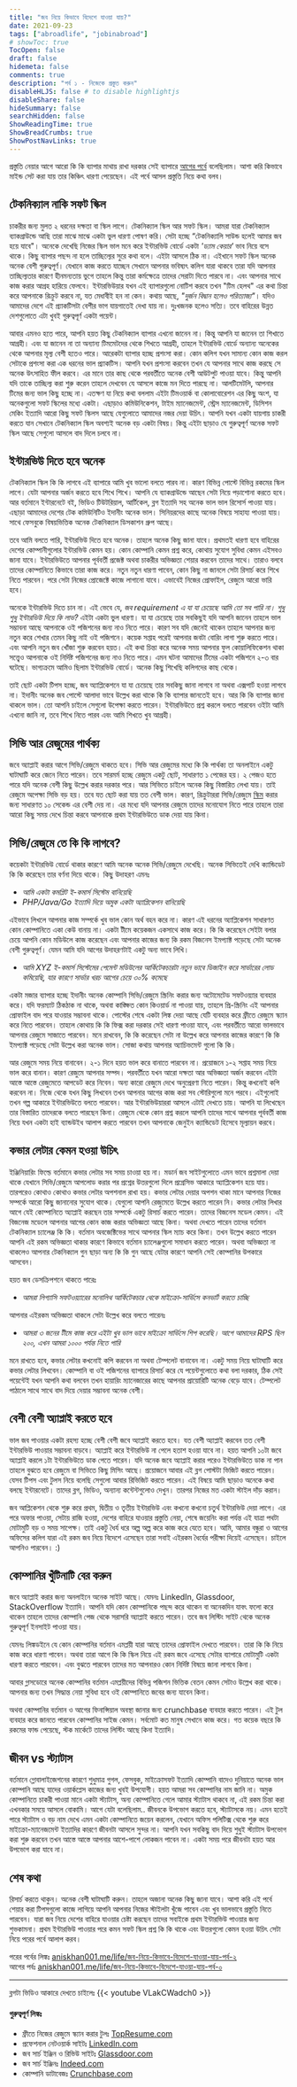 ```yaml
---
title: "জব নিয়ে কিভাবে বিদেশে যাওয়া যায়?"
date: 2021-09-23
tags: ["abroadlife", "jobinabroad"]
# showToc: true
TocOpen: false
draft: false
hidemeta: false
comments: true
description: "পর্ব ১ - নিজেকে প্রস্তুত করুন"
disableHLJS: false # to disable highlightjs
disableShare: false
hideSummary: false
searchHidden: false
ShowReadingTime: true
ShowBreadCrumbs: true
ShowPostNavLinks: true
---
```


প্রস্তুতি নেয়ার আগে আরো কি কি ব্যাপার মাথায় রাখা দরকার সেই ব্যাপারে [আগের পর্বে](/life/জব-নিয়ে-কিভাবে-বিদেশে-যাওয়া-যায়-পর্ব-০) বলেছিলাম। আশা করি কিভাবে মাইন্ড সেট করা যায় তার কিঞ্চিৎ ধারণা পেয়েছেন। এই পর্বে আসল প্রস্তুতি নিয়ে কথা বলব।


## টেকনিক্যাল নাকি সফট স্কিল
চাকরীর জন্য মুলত ২ ধরনের দক্ষতা বা স্কিল লাগে। টেকনিক্যাল স্কিল আর সফট স্কিল। আমরা যারা টেকনিক্যাল ব্যাকগ্রাউন্ডে আছি তারা মাঝে মাঝে একটা ভুল ধারণা পোষণ করি। সেটা হচ্ছে “টেকনিক্যালি সাউন্ড হলেই আমার জব হয়ে যাবে"। অনেকে দেখেছি নিজের স্কিল ভাল মনে করে ইন্টারভিউ বোর্ডে একটা _'ড্যাম কেয়ার'_ ভাব নিয়ে বসে থাকে। কিছু ব্যাপার পছন্দ না হলে তাচ্ছিল্যের সুরে কথা বলে। এইটা আসলে ঠিক না। এইখানে সফট স্কিল অনেক অনেক বেশী গুরুত্বপূর্ণ। যেখানে কাজ করতে যাচ্ছেন সেখানে আপনার ভবিষ্যৎ কলিগ যারা থাকবে তারা যদি আপনার তাচ্ছিল্যতার কারণে হীনমন্যতায় ভুগে তাহলে কিন্তু তারা কর্মক্ষেত্রে তাদের সেরাটা দিতে পারবে না। এবং আপনার সাথে কাজ করার আগ্রহ হারিয়ে ফেলবে। ইন্টারভিউয়ার যখন এই ব্যাপারগুলো নোটিশ করবে তখন "টিম হেলথ" এর কথা চিন্তা করে আপনাকে রিক্রুট করবে না, যত মেধাবীই হন না কেন। কথায় আছে, _"দুর্জন বিদ্বান হলেও পরিত্যাজ্য"_। যদিও আমাদের দেশে এই প্র্যাকটিসটা বেশীর ভাগ যায়গাতেই দেখা যায় না। দুঃখজনক হলেও সত্যি। তবে বাহিরের উন্নত দেশগুলোতে এটা খুবই গুরুত্বপূর্ণ একটা পয়েন্ট।

আবার এমনও হতে পারে, আপনি হয়ত কিছু টেকনিক্যাল ব্যাপার এখনো জানেন না। কিন্তু আপনি যা জানেন তা শিখাতে আগ্রহী। এবং যা জানেন না তা অন্যান্য টিমমেটদের থেকে শিখতে আগ্রহী, তাহলে ইন্টারভিউ বোর্ডে অন্যান্য অনেকের থেকে আপনার মূল্য বেশী হতেও পারে। আরেকটা ব্যাপার হচ্ছে প্রশংসা করা। কোন কলিগ যখন সামান্য কোন কাজ করল সেটাকে প্রশংসা করা এক ধরনের ভাল প্র্যাকটিস। আপনি যখন প্রশংসা করবেন তখন যে আপনার সাথে কাজ করছে সে অনেক উৎসাহিত ফীল করবে। এর মানে তার কাছ থেকে পরবর্তীতে অনেক বেশী আউটপুট পাওয়া যাবে। কিন্তু আপনি যদি তাকে তাচ্ছিল্য করা শুরু করেন তাহলে দেখবেন যে আসলে কাজে মন দিতে পারছে না। আলটিমেটলি, আপনার টিমের জন্য ভাল কিছু হচ্ছে না। এতক্ষণ যা নিয়ে কথা বললাম এইটা টিমওয়ার্ক বা কোলাবোরেশন এর কিছু অংশ, যা অনেকগুলো সফট স্কিলের মধ্যে একটা। এছাড়াও কমিউনিকেশন, টাইম ম্যানেজমেন্ট, স্ট্রেস ম্যানেজমেন্ট, ডিসিশন মেকিং ইত্যাদি আরো কিছু সফট স্কিলস আছে যেগুলোতে আমাদের নজর দেয়া উচিৎ। আপনি যখন একটা যায়গায় চাকরী করতে যান সেখানে টেকনিক্যাল স্কিল অবশ্যই অনেক বড় একটা বিষয়। কিন্তু এইটা ছাড়াও যে গুরুত্বপূর্ণ অনেক সফট স্কিল আছে সেগুলো আসলে বাদ দিলে চলবে না।


## ইন্টারভিউ দিতে হবে অনেক
টেকনিক্যাল স্কিল কি কি লাগবে এই ব্যাপারে আমি খুব ভালো বলতে পারব না। কারণ বিভিন্ন পোস্টে বিভিন্ন রকমের স্কিল লাগে। যেটা আপনার অর্জন করতে হবে শিখে শিখে। আপনি যে ব্যাকগ্রাউন্ডে আছেন সেটা নিয়ে পড়াশোনা করতে হবে। আর বর্তমানে ইন্টারনেটে বই, ভিডিও টিউটরিয়াল, আর্টিকেল, ব্লগ ইত্যাদি সহ অনেক ভাল ভাল রিসোর্স পাওয়া যায়। এছাড়া আমাদের দেশের টেক কমিউনিটিও ইদানীং অনেক ভাল। সিনিয়রদের কাছে অনেক বিষয়ে সাহায্য পাওয়া যায়। সাথে ফেসবুকে বিষয়ভিত্তিক অনেক টেকনিক্যাল ডিসকাশন গ্রুপ আছে।

তবে আমি বলতে পারি, ইন্টারভিউ দিতে হবে অনেক। তাহলে অনেক কিছু জানা যাবে। প্রথমতই ধারণা হবে বাহিরের দেশের কোম্পানীগুলোর ইন্টারভিউ কেমন হয়। কোন কোম্পানি কেমন প্রশ্ন করে, কোথায় সুযোগ সুবিধা কেমন এইসবও জানা যাবে। ইন্টারভিউতে আপনার পূর্ববর্তী প্রজেক্ট অথবা চাকরীর অভিজ্ঞতা শেয়ার করবেন তাদের সাথে। তারাও বলবে তাদের কোম্পানিতে কিভাবে তারা কাজ করে। নতুন নতুন ধারণা পাবেন, কোন কিছু না জানলে সেটা রিসার্চ করে শিখে নিতে পারবেন। পরে সেটা নিজের প্রোজেক্টে কাজে লাগানো যাবে। এভাবেই নিজের প্রোফাইল, রেজুমে আরো ভারি হবে।

অনেকে ইন্টারভিউ দিতে চান না। এই ভেবে যে, _জব requirement এ যা যা চেয়েছে আমি তো সব পারি না। শুধু শুধু ইন্টারভিউ দিয়ে কি লাভ?_ এইটা একটা ভুল ধারণা। যা যা চেয়েছে তার সবকিছুই যদি আপনি জানেন তাহলে ভাল সম্ভাবনা আছে আপনাকে ওই পজিশনের জন্য নাও নিতে পারে। কারণ সব যদি জেনেই থাকেন তাহলে আপনার জন্য নতুন করে শেখার তেমন কিছু নাই ওই পজিশনে। কয়েক সপ্তাহ পরেই আপনার জবটা বোরিং লাগা শুরু করতে পারে। এবং আপনি নতুন জব খোঁজা শুরু করবেন হয়ত। এই কথা চিন্তা করে অনেক সময় আপনার ফুল কোয়ালিফিকেশন থাকা সত্ত্বেও আপনাকে ওই নির্দিষ্ট পজিশনের জন্য নাও নিতে পারে। এমন ঘটনা আমাদের টিমের একটা পজিশনে ২-৩ বার ঘটেছে। ভাগ্যক্রমে আমিও ছিলাম ইন্টারভিউ বোর্ডে। অনেক কিছু শিখেছি কলিগদের কাছ থেকে।

তাই ছোট একটা টিপস হচ্ছে, জব অ্যাপ্লিকেশনে যা যা চেয়েছে তার সবকিছু জানা লাগবে না অথবা এক্সপার্ট হওয়া লাগবে না। ইদানীং অনেক জব পোস্টে আলাদা ভাবে উল্লেখ করা থাকে কি কি ব্যাপার জানতেই হবে। আর কি কি ব্যাপার জানা থাকলে ভাল। তো আপনি চাইলে সেগুলো উপেক্ষা করতে পারেন। ইন্টারভিউতে প্রশ্ন করলে বলতে পারবেন ওইটা আমি এখনো জানি না, তবে শিখে নিতে পারব এবং আমি শিখতে খুব আগ্রহী।


## সিভি আর রেজুমের পার্থক্য
জবে অ্যাপ্লাই করার আগে সিভি/রেজুমে থাকতে হবে। সিভি আর রেজুমের মধ্যে কি কি পার্থক্য তা অনলাইনে একটু ঘাটাঘাটি করে জেনে নিতে পারেন। তবে সারমর্ম হচ্ছে রেজুমে একটু ছোট, সাধারণত ১ পেজের হয়। ২ পেজও হতে পারে যদি অনেক বেশী কিছু উল্লেখ করার দরকার পরে। আর সিভিতে চাইলে অনেক কিছু বিস্তারিত লেখা যায়। তাই রেজুমে অপেক্ষা সিভি বড় হয়। তবে যত ছোট করা যায় তত বেশী ভাল। কারণ, রিক্রুটাররা সিভি/রেজুমে [স্কিম](//google.com/search?q=define+skim) করার জন্য সাধারণত ১০ সেকেন্ড এর বেশী দেয় না। এর মধ্যে যদি আপনার রেজুমে তাদের মনোযোগ নিতে পারে তাহলে তারা আরো কিছু সময় দেখে চিন্তা করবে আপনাকে প্রথম ইন্টারভিউতে ডাক দেয়া যায় কিনা।


## সিভি/রেজুমে তে কি কি লাগবে?
কয়েকটা ইন্টারভিউ বোর্ডে থাকার কারণে আমি অনেক অনেক সিভি/রেজুমে দেখেছি। অনেক সিভিতেই দেখি ক্যান্ডিডেট কি কি করেছেন তার বর্ণনা দিয়ে থাকে। কিছু উদাহরণ এমনঃ

- _আমি একটা কমপ্লিট ই-কমার্স সিস্টেম বানিয়েছি_
- _PHP/Java/Go ইত্যাদি দিয়ে অমুক একটা অ্যাপ্লিকেশন বানিয়েছি_

এইভাবে লিখলে আপনার কাজ সম্পর্কে খুব ভাল কোন অর্থ বহন করে না। কারণ এই ধরনের অ্যাপ্লিকেশন সাধারণত কোন কোম্পানিতে একা কেউ বানায় না। একটা টীমে কয়েকজন একসাথে কাজ করে। কি কি করেছেন সেইটা বলার চেয়ে আপনি কোন মডিউলে কাজ করেছেন এবং আপনার কাজের জন্য কি রকম বিজনেস ইমপ্যাক্ট পড়েছে সেটা অনেক বেশী গুরুত্বপূর্ণ। যেমন আমি যদি আগের উদাহরণটাই একটু অন্য ভাবে লিখি।

- _আমি XYZ ই-কমার্স সিস্টেমের পেমেন্ট মডিউলের আর্কিটেকচারটা নতুন ভাবে ডিজাইন করে সার্ভারের লোড কমিয়েছি, যার কারণে সার্ভার খরচ আগের চেয়ে ৩০% কমেছে_

একটা মজার ব্যাপার হচ্ছে ইদানীং অনেক কোম্পানি সিভি/রেজুমে স্ক্রিনিং করার জন্য অটোমেটেড সফটওয়্যার ব্যবহার করে। যদি ফরম্যাট ঠিকঠাক না থাকে, অথবা কাঙ্ক্ষিত কোন কিওয়ার্ড না পাওয়া যায়, তাহলে প্রি-স্ক্রিনিং এই আপনার প্রোফাইল বাদ পরে যাওয়ার সম্ভাবনা থাকে। পোস্টের শেষে একটা লিঙ্ক দেয়া আছে যেটি ব্যবহার করে ফ্রীতে রেজুমে স্ক্যান করে নিতে পারবেন। তাহলে কোথায় কি কি ফিক্স করা দরকার সেই ধারণা পাওয়া যাবে, এবং পরবর্তীতে আরো ভালভাবে আপনার রেজুমে সাজাতে পারবেন। মনে রাখবেন, কি কি করেছেন সেটা না উল্লেখ করে আপনার কাজের কারণে কি কি ইমপ্যাক্ট পড়েছে সেটা উল্লেখ করা অনেক ভাল। সোজা কথায় আপনার অ্যাচিভমেন্ট গুলো কি কি।

আর রেজুমে সময় নিয়ে বানাবেন। ২-১ দিনে হয়ত ভাল করে বানাতে পারবেন না। প্রয়োজনে ১-২ সপ্তাহ সময় নিয়ে ভাল করে বানান। কারণ রেজুমে আপনার সম্পদ। পরবর্তীতে যখন আরো দক্ষতা আর অভিজ্ঞতা অর্জন করবেন এইটা আস্তে আস্তে রেজুমেতে আপডেট করে নিবেন। অন্য কারো রেজুমে দেখে অনুপ্রেরণা নিতে পারেন। কিন্তু কখনোই কপি করবেন না। নিজে থেকে যখন কিছু লিখবেন তখন আপনার আগের কাজ করা সব স্টোরিগুলো মনে পরবে। এইগুলোই তখন গল্প আকারে ইন্টারভিউতে বলতে পারবেন। আর ইন্টারভিউয়াররা আসলে এটাই দেখতে চায়। আপনি যা লিখেছেন তার বিস্তারিত তাদেরকে বলতে পারছেন কিনা। রেজুমে থেকে কোন প্রশ্ন করলে আপনি তাদের সাথে আপনার পূর্ববর্তী কাজ নিয়ে যখন একটা হাই ব্যান্ডউইধ আলাপ করতে পারবেন তখন আপনাকে জেনুইন ক্যান্ডিডেট হিসেবে মূল্যায়ন করবে।


## কভার লেটার কেমন হওয়া উচিৎ
ইঞ্জিনিয়ারিং ফিল্ডে বর্তমানে কভার লেটার সব সময় চাওয়া হয় না। মডার্ন জব সাইটগুলোতে এমন ভাবে প্রশ্নমালা দেয়া থাকে যেখানে সিভি/রেজুমে আপলোড করার পর প্রশ্নের উত্তরগুলো দিলে প্রগ্রেসিভ আকারে অ্যাপ্লিকেশন হয়ে যায়। তারপরেও কোথাও কোথাও কভার লেটার অপশনাল রাখা হয়। কভার লেটার দেয়ার অপশন থাকা মানে আপনার নিজের সম্পর্কে আরো কিছু জানানোর সুযোগ থাকে। যেগুলো আপনি রেজুমেতে উল্লেখ করতে পারেন নি। কভার লেটার লিখার আগে যেই কোম্পানিতে অ্যাপ্লাই করছেন তার সম্পর্কে একটু রিসার্চ করতে পারেন। তাদের বিজনেস মডেল কেমন। এই বিজনেজ মডেলে আপনার আগের কোন কাজ করার অভিজ্ঞতা আছে কিনা। অথবা দেখতে পারেন তাদের বর্তমান টেকনিক্যাল চ্যালেঞ্জ কি কি। বর্তমান অবজেক্টিভের সাথে আপনার স্কিল ম্যাচ করে কিনা। তখন উল্লেখ করতে পারেন আপনি এই রকম অভিজ্ঞতা থাকার কারণে কিভাবে বর্তমান চ্যালেঞ্জগুলো সমাধান করতে পারেন। অথবা অভিজ্ঞতা না থাকলেও আপনার টেকনিক্যাল গুন ছাড়া অন্য কি কি গুন আছে যেটার কারণে আপনি সেই কোম্পানির উপকারে আসবেন।

হয়ত জব ডেসক্রিপশনে থাকতে পারেঃ
- _আমরা লিগ্যাসি সফটওয়্যারের মনোলিথ আর্কিটেকচার থেকে মাইক্রো-সার্ভিসে কনভার্ট করতে চাচ্ছি_

আপনার এইরকম অভিজ্ঞতা থাকলে সেটা উল্লেখ করে বলতে পারেনঃ
- _আমরা ৩ জনের টীমে কাজ করে এইটা খুব ভাল ভাবে মাইক্রো সার্ভিসে শিপ করেছি। আগে আমাদের RPS ছিল ২০০, এখন আমরা ১০০০ পর্যন্ত নিতে পারি_

মনে রাখতে হবে, কভার লেটার কখনোই কপি করবেন না অথবা টেম্পলেট বানাবেন না। একটু সময় নিয়ে ঘাটাঘাটি করে কভার লেটার লিখবেন। কোম্পানি বা ওই পজিশনের ব্যাপারে রিসার্চ করে যে পয়েন্টগুলোতে কথা বলা দরকার, ঠিক সেই পয়েন্টেই যখন আপনি কথা বলবেন তখন হায়ারিং ম্যানেজারের কাছে আপনার প্রায়োরিটি অনেক বেড়ে যাবে। টেম্পলেট পাঠালে সাথে সাথে বাদ দিয়ে দেয়ার সম্ভাবনা অনেক বেশী।


## বেশী বেশী অ্যাপ্লাই করতে হবে
ভাল জব পাওয়ার একটা রহস্য হচ্ছে বেশী বেশী জবে অ্যাপ্লাই করতে হবে। যত বেশী অ্যাপ্লাই করবেন তত বেশী ইন্টারভিউ পাওয়ার সম্ভাবনা বাড়বে। অ্যাপ্লাই করে ইন্টারভিউ না পেলে হতাশ হওয়া যাবে না। হয়ত আপনি ১০টা জবে অ্যাপ্লাই করলে ১টা ইন্টারভিউতে ডাক পেতে পারেন। যদি অনেক জবে অ্যাপ্লাই করার পরেও ইন্টারভিউতে ডাক না পান তাহলে বুঝতে হবে রেজুমে বা সিভিতে কিছু মিসিং আছে। প্রয়োজনে আবার এই ব্লগ পোস্টটা ভিজিট করতে পারেন। যেসব টিপস এবং টুলস নিয়ে বলেছি সেগুলো আবার রিভিজিট করতে পারেন। এই বিষয়ে আমি ছাড়াও অনেকে কথা বলছে ইন্টারনেটে। তাদের ব্লগ, ভিডিও, অন্যান্য কন্টেন্টগুলোও দেখুন। তারপর নিজের মত একটা স্টাইল দাঁড় করান।

জব আপ্লিকেশন থেকে শুরু করে প্রথম, দ্বিতীয় ও তৃতীয় ইন্টারভিউ এবং কখনো কখনো চতুর্থ ইন্টারভিউ দেয়া লাগে। এর পরে অফার পাওয়া, সেটায় রাজি হওয়া, দেশের বাহিরে যাওয়ার প্রস্তুতি নেয়া, শেষে জয়েনিং করা পর্যন্ত এই যাত্রা পথটা মোটামুটি বড় ও সময় সাপেক্ষ। তাই একটু ধৈর্য ধরে অল্প অল্প করে কাজ করে যেতে হবে। আমি, আমার বন্ধুরা ও আগের অফিসের কলিগ যারা এই রকম জব নিয়ে বিদেশে এসেছেন তারা সবাই এইরকম ধৈর্যের পরীক্ষা দিয়েই এসেছেন। চাইলে আপনিও পারবেন। :)


## কোম্পানির খুঁটিনাটি বের করুন
জবে অ্যাপ্লাই করার জন্য অনলাইনে অনেক সাইট আছে। যেমনঃ LinkedIn, Glassdoor, StackOverflow ইত্যাদি। আপনি যদি কোন কোম্পানিকে পছন্দ করে থাকেন বা অনেকদিন যাবৎ ফলো করে থাকেন তাহলে তাদের কোম্পানি পেজ থেকে সরাসরি অ্যাপ্লাই করতে পারেন। তবে জব লিস্টিং সাইট থেকে অনেক গুরুত্বপূর্ণ ইনসাইট পাওয়া যায়।

যেমনঃ লিঙ্কডইনে যে কোন কোম্পানির বর্তমান এমপ্লয়ী যারা আছে তাদের প্রোফাইল দেখতে পারবেন। তারা কি কি নিয়ে কাজ করে ধারণা পাবেন। অথবা তারা আগে কি কি স্কিল নিয়ে এই রকম জবে এসেছে সেটার ব্যাপারে মোটামুটি একটা ধারণা করতে পারবেন। এবং বুঝতে পারবেন তাদের মত আপনারও কোন নির্দিষ্ট বিষয়ে জানা লাগবে কিনা।

আবার গ্লাসডোরে অনেক কোম্পানির বর্তমান এমপ্লয়ীদের বিভিন্ন পজিশন ভিত্তিক বেতন কেমন সেটাও উল্লেখ করা থাকে। আপনার জন্য তখন সিদ্ধান্ত নেয়া সুবিধা হবে ওই কোম্পানিতে জবের জন্য যাবেন কিনা।

অথবা কোম্পানির বর্তমান ও আগের ফিনান্সিয়াল অবস্থা জানার জন্য crunchbase ব্যবহার করতে পারেন। এই টুল ব্যবহার করে জানতে পারবেন কোম্পানির সাইজ কেমন। সর্বমোট কত মানুষ সেখানে কাজ করে। গত কয়েক বছরে কি রকমের ফান্ড পেয়েছে, স্টক মার্কেটে তাদের লিস্টিং আছে কিনা ইত্যাদি।

## জীবন vs স্ট্যাটাস
বর্তমানে গ্লোবালাইজেশনের কারণে শুধুমাত্র গুগল, ফেসবুক, মাইক্রোসফট ইত্যাদি কোম্পানি বাদেও দুনিয়াতে অনেক ভাল কোম্পানি আছে যাদের ওয়ার্কপ্লেস কাজের জন্য খুবই উপযোগী। হয়ত আমরা সব কোম্পানির নাম জানি না। অমুক কোম্পানিতে চাকরী পাওয়া মানে একটা স্ট্যাটাস, অন্য কোম্পানিতে গেলে আমার স্ট্যাটাস থাকবে না, এই রকম চিন্তা করা এখনকার সময়ে আসলে বোকামি। আগে যেটা বলেছিলাম.. জীবনকে উপভোগ করতে হবে, স্ট্যাটাসকে নয়। এমন হতেই পারে স্ট্যাটাস ও বড় নাম দেখে এমন একটা কোম্পানিতে জয়েন করলেন, যেখানে অফিস পলিটিক্স থেকে শুরু করে মাইক্রো-ম্যানেজমেন্ট ইত্যাদির কারণে জীবনটা আসলে সুন্দর না। আপনি যখন সবকিছু বাদ দিয়ে শুধুই স্ট্যাটাস উপভোগ করা শুরু করবেন তখন আস্তে আস্তে আপনার আশে-পাশে লোকজন পাবেন না। একটা সময় পরে জীবনটা হয়ত আর উপভোগ করা যাবে না।

## শেষ কথা
রিসার্চ করতে থাকুন। অনেক বেশী ঘাটাঘাটি করুন। তাহলে অজানা অনেক কিছু জানা যাবে। আশা করি এই পর্বে শেয়ার করা টিপসগুলো কাজে লাগিয়ে আপনি আপনার নিজের স্টাইলটা খুঁজে পাবেন এবং খুব ভালভাবে প্রস্তুতি নিতে পারবেন। যারা জব নিয়ে দেশের বাহিরে যাওয়ার চেষ্টা করছেন তাদের সবাইকে প্রথম ইন্টারভিউ পাওয়ার জন্য শুভকামনা। প্রথম ইন্টারভিউ পাওয়ার পরে কমন সফট স্কিল প্রশ্ন কি কি থাকে এবং উত্তরগুলো কেমন হওয়া উচিৎ সেটা নিয়ে পরের পর্বে আলাপ করব।

পরের পর্বের লিঙ্কঃ [aniskhan001.me/life/জব-নিয়ে-কিভাবে-বিদেশে-যাওয়া-যায়-পর্ব-২](/life/জব-নিয়ে-কিভাবে-বিদেশে-যাওয়া-যায়-পর্ব-২) \
আগের পর্বঃ [aniskhan001.me/life/জব-নিয়ে-কিভাবে-বিদেশে-যাওয়া-যায়-পর্ব-০](/life/জব-নিয়ে-কিভাবে-বিদেশে-যাওয়া-যায়-পর্ব-০)

---

ব্লগটা ভিডিও আকারে দেখতে চাইলেঃ
{{< youtube VLakCWadch0 >}}


#### গুরুত্বপূর্ণ লিঙ্কঃ
- ফ্রীতে নিজের রেজুমে স্ক্যান করার টুলঃ [TopResume.com](https://www.topresume.com/)
- প্রফেশনাল নেটওয়ার্ক সাইটঃ [LinkedIn.com](https://www.linkedin.com/)
- জব সার্চ ইঞ্জিন ও রিভিউ সাইটঃ [Glassdoor.com](https://www.glassdoor.com/)
- জব সার্চ ইঞ্জিনঃ [Indeed.com](https://www.indeed.com/)
- কোম্পানি ডাটাবেজঃ [Crunchbase.com](https://www.crunchbase.com/)
